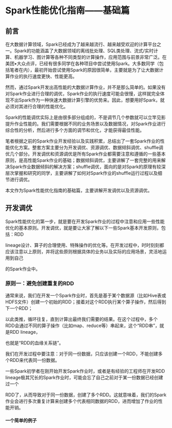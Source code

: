 # Spark性能优化指南——基础篇
## 前言

在大数据计算领域，Spark已经成为了越来越流行、越来越受欢迎的计算平台之一。Spark的功能涵盖了大数据领域的离线批处理、SQL类处理、流式/实时计算、机器学习、图计算等各种不同类型的计算操作，应用范围与前景非常广泛。在美团•大众点评，已经有很多同学在各种项目中尝试使用Spark。大多数同学（包括笔者在内），最初开始尝试使用Spark的原因很简单，主要就是为了让大数据计算作业的执行速度更快、性能更高。

然而，通过Spark开发出高性能的大数据计算作业，并不是那么简单的。如果没有对Spark作业进行合理的调优，Spark作业的执行速度可能会很慢，这样就完全体现不出Spark作为一种快速大数据计算引擎的优势来。因此，想要用好Spark，就必须对其进行合理的性能优化。

Spark的性能调优实际上是由很多部分组成的，不是调节几个参数就可以立竿见影提升作业性能的。我们需要根据不同的业务场景以及数据情况，对Spark作业进行综合性的分析，然后进行多个方面的调节和优化，才能获得最佳性能。

笔者根据之前的Spark作业开发经验以及实践积累，总结出了一套Spark作业的性能优化方案。整套方案主要分为开发调优、资源调优、数据倾斜调优、shuffle调优几个部分。开发调优和资源调优是所有Spark作业都需要注意和遵循的一些基本原则，是高性能Spark作业的基础；数据倾斜调优，主要讲解了一套完整的用来解决Spark作业数据倾斜的解决方案；shuffle调优，面向的是对Spark的原理有较深层次掌握和研究的同学，主要讲解了如何对Spark作业的shuffle运行过程以及细节进行调优。

本文作为Spark性能优化指南的基础篇，主要讲解开发调优以及资源调优。

## 开发调优
Spark性能优化的第一步，就是要在开发Spark作业的过程中注意和应用一些性能优化的基本原则。开发调优，就是要让大家了解以下一些Spark基本开发原则，包括：RDD 

lineage设计、算子的合理使用、特殊操作的优化等。在开发过程中，时时刻刻都应该注意以上原则，并将这些原则根据具体的业务以及实际的应用场景，灵活地运用到自己

的Spark作业中。

### 原则一：避免创建重复的RDD

通常来说，我们在开发一个Spark作业时，首先是基于某个数据源（比如Hive表或HDFS文件）创建一个初始的RDD；接着对这个RDD执行某个算子操作，然后得到下一个RDD；

以此类推，循环往复，直到计算出最终我们需要的结果。在这个过程中，多个RDD会通过不同的算子操作（比如map、reduce等）串起来，这个“RDD串”，就是RDD lineage，

也就是“RDD的血缘关系链”。

我们在开发过程中要注意：对于同一份数据，只应该创建一个RDD，不能创建多个RDD来代表同一份数据。

一些Spark初学者在刚开始开发Spark作业时，或者是有经验的工程师在开发RDD lineage极其冗长的Spark作业时，可能会忘了自己之前对于某一份数据已经创建过一个

RDD了，从而导致对于同一份数据，创建了多个RDD。这就意味着，我们的Spark作业会进行多次重复计算来创建多个代表相同数据的RDD，进而增加了作业的性能开销。

#### 一个简单的例子




